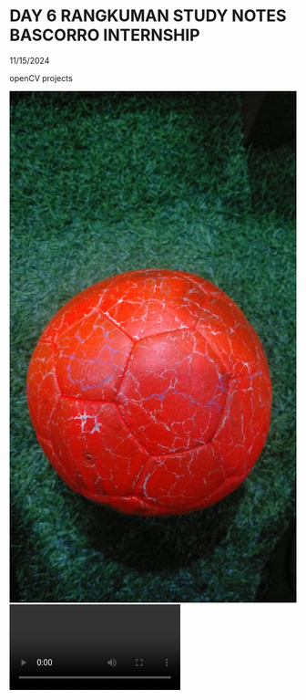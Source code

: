# DAY 6 RANGKUMAN STUDY NOTES BASCORRO INTERNSHIP

11/15/2024

openCV projects

![alt text](<WhatsApp Image 2024-11-15 at 20.00.28_93b68840.jpg>)
<video controls src="WhatsApp Video 2024-11-15 at 20.16.16_68cdc344.mp4" title="Title"></video>
